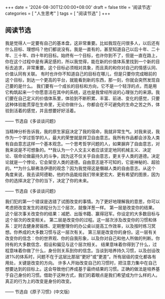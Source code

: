 +++
date = '2024-08-30T12:00:00+08:00'
draft = false
title = '阅读节选'
categories = [ "人生思考" ]
tags = [ "阅读节选" ]
+++
## 阅读节选

我是觉得人一定要有自己的基本盘，这非常重要。比如我现在问很多人，以后还有什么目标、理想吗？他们都说没有。我是一直有的，甚至知道自己以后十年、二十年、三十年、四十年的目标。始终有一个目标，也许你到不了，但是一直在路上，你在这个过程中是有满足感的，所以我觉得，能在新的价值体系里找到一个新的目标去追求，非常重要。这个目标必须相对具象，而且真的和你对自己的情感认同、价值认同有关联。
有时也许你不知道自己的目标在哪儿，但是只要你完成眼前的这个目标，到达一个更高的平台，就能看到新的东西，那一刻，你就会突然发现自己要的是什么。
我们要有一个成长的目标和方向，它不是一个轻浮的点，而是用它构筑起来一个你愿意活在其中的系统，这也是我曾经所说的心理张力的来源。我们要在自己定义的价值体系里，体验到不断积累、丰富、前进、变化的感觉，只要这种体验能贯穿在生命里，无论你做什么，你都会在不可避免的生命之苦之外，体验到活着的感觉，并且想要好好活着。

—— 节选自《多谈谈问题》

当精神分析告诉我，我的原生家庭决定了我的宿命，我就非常生气。对我来说，我作为一个学过哲学的人，最大的荣誉就是捍卫自由意志。我所有作品都会涉及人类有自由意志这样一个基本观念。一个思考哲学问题的人，如果摒弃了自由意志，对我来说是不可想象的。**我认为一个人文主义者应该坚定地同机械主义、决定论、宿命论做最持久的斗争，因为这不仅关乎自由意志，更关乎人类的道德。决定论就是一个悖论，它会架空人类的道德。自由意志是不可知的，它是神秘的、超验的。**为什么聊弗洛伊德的观念？因为我觉得这是僭越人类的自由意志。从这个角度来说，我去读阿德勒，他的作品能给我们带来更宏大、更有希望的图景，因为你的选择决定了你的当下，决定了你的未来。

—— 节选自《多谈谈问题》

我们犯的第一个错误是选错了试图改变的事情。为了更好地理解我的意思，你可以考虑把改变发生的进程分为三个层次，就像洋葱一样。
第一层是改变你的结果。这个层次事关改变你的结果：减肥、出版书籍、赢得冠军。你设定的大多数目标与这个层次的改变相关。
第二层是改变你的过程。这一层次涉及改变你的习惯和体系：定时去健身房锻炼、定期整理你的办公桌以提高工作效率，以及按时练习冥想。你养成的大多数习惯与这一层次有关。
第三层是改变你的身份。这一层有关改变你的信念：你的世界观、你的自我形象，以及你对自己和他人所做的判断。你持有的大多数信念、假设和偏见与这个层次相关。
结果意味着你得到了什么，过程意味着你做了什么，身份则关系到你的信念。当谈到培养持久习惯，以及创设改进1%的体系时，问题不在于这层比那层“更好”或“更差”。所有层级的变化都各有用处，关键是改变的方向。
许多人开始改变自己的习惯时，把注意力集中在自己想要达到的目标上。这会导致他们养成基于最终结果的习惯。正确的做法是培养基于自己身份的习惯。借助于这种方式，我们的着眼点是我们希望成为什么样的人。
真正的行为上的改变是身份的改变。

—— 节选自《原子习惯》(中文版)
